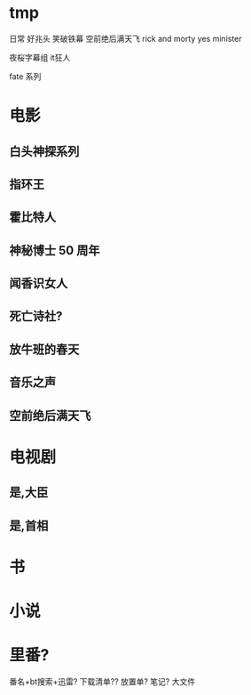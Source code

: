 # tmp
日常
好兆头
笑破铁幕
空前绝后满天飞
rick and morty
yes minister

夜桜字幕组
it狂人

fate 系列

# 电影
## 白头神探系列
## 指环王
## 霍比特人
## 神秘博士 50 周年
## 闻香识女人
## 死亡诗社?
## 放牛班的春天
## 音乐之声
## 空前绝后满天飞

# 电视剧
## 是,大臣
## 是,首相


# 书

# 小说

# 里番?
番名+bt搜索+迅雷?
下载清单??
放置单?
笔记?
大文件
